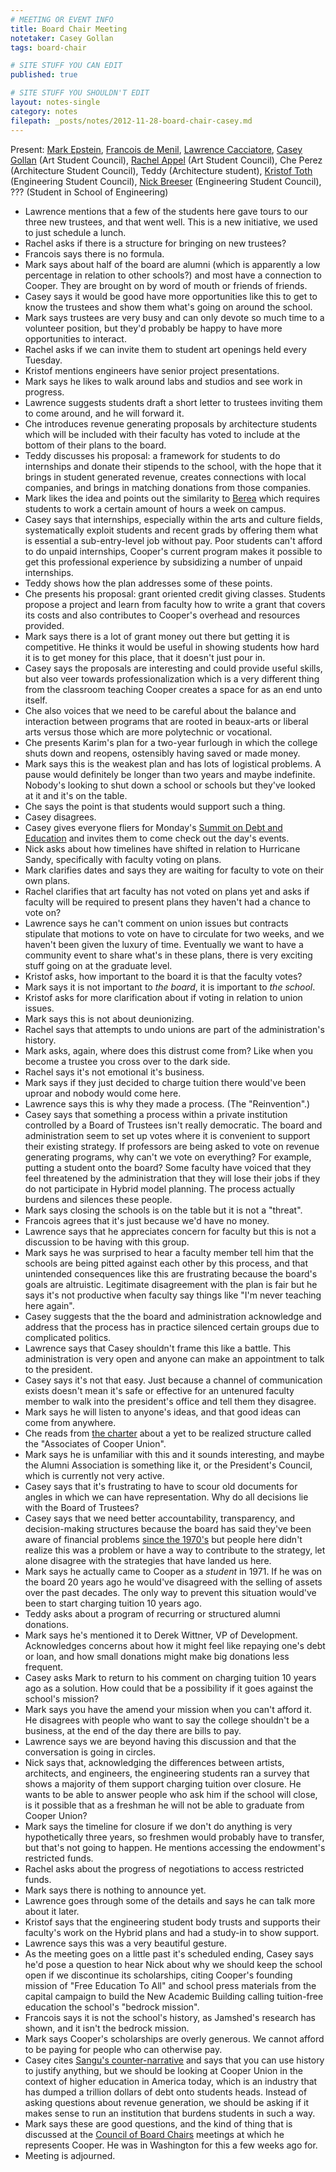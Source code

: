 ```yaml
---
# MEETING OR EVENT INFO
title: Board Chair Meeting
notetaker: Casey Gollan
tags: board-chair

# SITE STUFF YOU CAN EDIT
published: true

# SITE STUFF YOU SHOULDN'T EDIT
layout: notes-single
category: notes
filepath: _posts/notes/2012-11-28-board-chair-casey.md
---
```


Present: [Mark Epstein](http://cooper.edu/about/trustees/mark-epstein), [Francois de Menil](http://cooper.edu/about/trustees/francois-de-menil), [Lawrence Cacciatore](http://cooper.edu/people/lawrence-cacciatore), [Casey Gollan](/people/casey-gollan/) (Art Student Council), [Rachel Appel](/people/rachel-appel/) (Art Student Council), Che Perez (Architecture Student Council), Teddy (Architecture student), [Kristof Toth](http://esc.cooper.edu/repinfo.php?repname=toth) (Engineering Student Council), [Nick Breeser](http://esc.cooper.edu/repinfo.php?repname=breese) (Engineering Student Council), ??? (Student in School of Engineering)

- Lawrence mentions that a few of the students here gave tours to our three new trustees, and that went well. This is a new initiative, we used to just schedule a lunch.
- Rachel asks if there is a structure for bringing on new trustees?
- Francois says there is no formula.
- Mark says about half of the board are alumni (which is apparently a low percentage in relation to other schools?) and most have a connection to Cooper. They are brought on by word of mouth or friends of friends.
- Casey says it would be good have more opportunities like this to get to know the trustees and show them what's going on around the school.
- Mark says trustees are very busy and can only devote so much time to a volunteer position, but they'd probably be happy to have more opportunities to interact.
- Rachel asks if we can invite them to student art openings held every Tuesday.
- Kristof mentions engineers have senior project presentations.
- Mark says he likes to walk around labs and studios and see work in progress.
- Lawrence suggests students draft a short letter to trustees inviting them to come around, and he will forward it.
- Che introduces revenue generating proposals by architecture students which will be included with their faculty has voted to include at the bottom of their plans to the board.
- Teddy discusses his proposal: a framework for students to do internships and donate their stipends to the school, with the hope that it brings in student generated revenue, creates connections with local companies, and brings in matching donations from those companies.
- Mark likes the idea and points out the similarity to [Berea](http://berea.edu) which requires students to work a certain amount of hours a week on campus.
- Casey says that internships, especially within the arts and culture fields, systematically exploit students and recent grads by offering them what is essential a  sub-entry-level job without pay. Poor students can't afford to do unpaid internships, Cooper's current program makes it possible to get this professional experience by subsidizing a number of unpaid internships.
- Teddy shows how the plan addresses some of these points.
- Che presents his proposal: grant oriented credit giving classes. Students propose a project and learn from faculty how to write a grant that covers its costs and also contributes to Cooper's overhead and resources provided.
- Mark says there is a lot of grant money out there but getting it is competitive. He thinks it would be useful in showing students how hard it is to get money for this place, that it doesn't just pour in.
- Casey says the proposals are interesting and could provide useful skills, but also veer towards professionalization which is a very different thing from the classroom teaching Cooper creates a space for as an end unto itself.
- Che also voices that we need to be careful about the balance and interaction between programs that are rooted in beaux-arts or liberal arts versus those which are more polytechnic or vocational.
- Che presents Karim's plan for a two-year furlough in which the college shuts down and reopens, ostensibly having saved or made money.
- Mark says this is the weakest plan and has lots of logistical problems. A pause would definitely be longer than two years and maybe indefinite. Nobody's looking to shut down a school or schools but they've looked at it and it's on the table.
- Che says the point is that students would support such a thing.
- Casey disagrees.
- Casey gives everyone fliers for Monday's [Summit on Debt and Education](https://www.facebook.com/events/140141699466900/?fref=ts) and invites them to come check out the day's events.
- Nick asks about how timelines have shifted in relation to Hurricane Sandy, specifically with faculty voting on plans.
- Mark clarifies dates and says they are waiting for faculty to vote on their own plans.
- Rachel clarifies that art faculty has not voted on plans yet and asks if faculty will be required to present plans they haven't had a chance to vote on?
- Lawrence says he can't comment on  union issues but contracts stipulate that motions to vote on have to circulate for two weeks, and we haven't been given the luxury of time. Eventually we want to have a community event to share what's in these plans, there is very exciting stuff going on at the graduate level.
- Kristof asks, how important to the board it is that the faculty votes?
- Mark says it is not important to _the board_, it is important to _the school_.
- Kristof asks for more clarification about if voting in relation to union issues.
- Mark says this is not about deunionizing.
- Rachel says that attempts to undo unions are part of the administration's history.
- Mark asks, again, where does this distrust come from? Like when you become a trustee you cross over to the dark side.
- Rachel says it's not emotional it's business.
- Mark says if they just decided to charge tuition there would've been uproar and nobody would come here.
- Lawrence says this is why they made a process. (The "Reinvention".)
- Casey says that something a process within a private institution controlled by a Board of Trustees isn't really democratic. The board and administration seem to set up votes where it is convenient to support their existing strategy. If professors are being asked to vote on revenue generating programs, why can't we vote on everything? For example, putting a student onto the board? Some faculty have voiced that they feel threatened by the administration that they will lose their jobs if they do not participate in Hybrid model planning. The process actually burdens and silences these people.
- Mark says closing the schools is on the table but it is not a "threat".
- Francois agrees that it's just because we'd have no money.
- Lawrence says that he appreciates concern for faculty but this is not a discussion to be having with this group.
- Mark says he was surprised to hear a faculty member tell him that the schools are being pitted against each other by this process, and that unintended consequences like this are frustrating because the board's goals are altruistic. Legitimate disagreement with the plan is fair but he says it's not productive when faculty say things like "I'm never teaching here again".
- Casey suggests that the the board and administration  acknowledge and address that the process has in practice silenced certain groups due to complicated politics.
- Lawrence says that Casey shouldn't frame this like a battle. This administration is very open and anyone can make an appointment to talk to the president.
- Casey says it's not that easy. Just because a channel of communication exists doesn't mean it's safe or effective for an untenured faculty member to walk into the president's office and tell them they disagree.
- Mark says he will listen to anyone's ideas, and that good ideas can come from anywhere.
- Che reads from [the charter](http://library.cooper.edu/archive/charter/cu_charter_1.html) about a yet to be realized structure called the "Associates of Cooper Union".
- Mark says he is unfamiliar with this and it sounds interesting, and maybe the Alumni Association is something like it, or the President's Council, which is currently not very active.
- Casey says that it's frustrating to have to scour old documents for angles in which we can have representation. Why do all decisions lie with the Board of Trustees?
- Casey says that we need better accountability, transparency, and decision-making structures because the board has said they've been aware of financial problems [since the 1970's](http://cooper.edu/sites/default/files/uploads/assets/site/files/Financial-Narrative_2011.pdf) but people here didn't realize this was a problem or have a way to contribute to the strategy, let alone disagree with the strategies that have landed us here.
- Mark says he actually came to Cooper as a _student_ in 1971. If he was on the board 20 years ago he would've disagreed with the selling of assets over the past decades. The only way to prevent this situation would've been to start charging tuition 10 years ago.
- Teddy asks about a program of recurring or structured alumni donations.
- Mark says he's mentioned it to Derek Wittner, VP of Development. Acknowledges concerns about how it might feel like repaying one's debt or loan, and how small donations might make big donations less frequent.
- Casey asks Mark to return to his comment on charging tuition 10 years ago as a solution. How could that be a possibility if it goes against the school's mission?
- Mark says you have the amend your mission when you can't afford it. He disagrees with people who want to say the college shouldn't be a business, at the end of the day there are bills to pay.
- Lawrence says we are beyond having this discussion and that the conversation is going in circles.
- Nick says that, acknowledging the differences between artists, architects, and engineers, the engineering students ran a survey that shows a majority of them support charging tuition over closure. He wants to be able to answer people who ask him if the school will close, is it possible that as a freshman he will not be able to graduate from Cooper Union?
- Mark says the timeline for closure if we don't do anything is very hypothetically three years, so freshmen would probably have to transfer, but that's not going to happen. He mentions accessing the endowment's restricted funds.
- Rachel asks about the progress of negotiations to access restricted funds.
- Mark says there is nothing to announce yet.
- Lawrence goes through some of the details and says he can talk more about it later.
- Kristof says that the engineering student body trusts and supports their faculty's work on the Hybrid plans and had a study-in to show support.
- Lawrence says this was a very beautiful gesture.
- As the meeting goes on a little past it's scheduled ending, Casey says he'd pose a question to hear Nick about why we should keep the school open if we discontinue its scholarships, citing Cooper's founding mission of "Free Education To All" and  school press materials from the capital campaign to build the New Academic Building calling tuition-free education the school's "bedrock mission".
- Francois says it is not the school's history, as Jamshed's research has shown, and it isn't the bedrock mission.
- Mark says Cooper's scholarships are overly generous. We cannot afford to be paying for people who can otherwise pay.
- Casey cites [Sangu's counter-narrative](http://sangamithra.wordpress.com/2012/04/07/on-amateurs-and-access/) and says that you can use history to justify anything, but we should be looking at Cooper Union in the context of higher education in America today, which is an industry that has dumped a trillion dollars of debt onto students heads. Instead of asking questions about revenue generation, we should be asking if it makes sense to run an institution that burdens students in such a way.
- Mark says these are good questions, and the kind of thing that is discussed at the [Council of Board Chairs](http://agb.org/council-board-chairs) meetings at which he represents Cooper. He was in Washington for this a few weeks ago for.
- Meeting is adjourned.